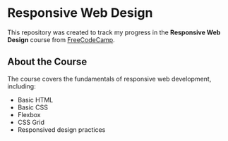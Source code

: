 # Responsive Web Design

This repository was created to track my progress in the **Responsive Web Design** course from [FreeCodeCamp](https://www.freecodecamp.org/learn).

## About the Course

The course covers the fundamentals of responsive web development, including:
- Basic HTML
- Basic CSS
- Flexbox
- CSS Grid
- Responsived design practices
